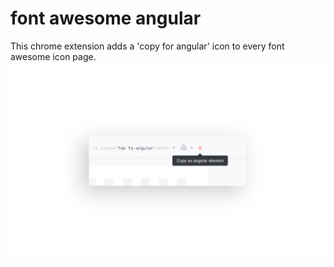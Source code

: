 # font awesome angular
This chrome extension adds a 'copy for angular' icon to every font awesome icon page.
![alt](https://github.com/Jakob-em/fa-angular-link/raw/screenshot/screenshot-extension.jpg)
